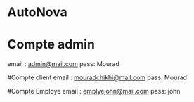# AutoNova

# Compte admin

email : admin@mail.com
pass: Mourad

#Compte client
email : mouradchikhi@mail.com
pass: Mourad

#Compte Employe
email : emplyejohn@mail.com
pass: john
